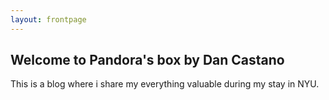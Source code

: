```yaml
---
layout: frontpage
---
```


## Welcome to Pandora's box by Dan Castano

This is a blog where i share my everything valuable during my stay in NYU.
